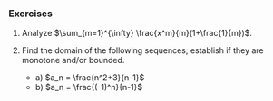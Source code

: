 ---
---

### Exercises

1. Analyze $\sum_{m=1}^{\infty} \frac{x^m}{m}(1+\frac{1}{m})$.

2. Find the domain of the following sequences; establish if they are monotone and/or bounded.

	- a) $a_n = \frac{n^2+3}{n-1}$
	- b) $a_n = \frac{(-1)^n}{n-1}$